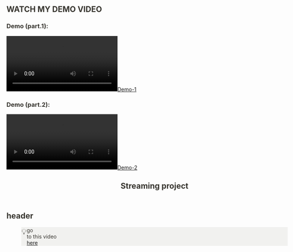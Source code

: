 ## WATCH MY DEMO VIDEO 

### Demo (part.1):
[![Demo-1](https://record-project.s3.ap-southeast-2.amazonaws.com/demo1-done.mp4?response-content-disposition=inline&X-Amz-Security-Token=IQoJb3JpZ2luX2VjEP7%2F%2F%2F%2F%2F%2F%2F%2F%2F%2FwEaDmFwLXNvdXRoZWFzdC0yIkgwRgIhAIqIjWnyjpEtUviXdQTlRowsfQHXBCaVKbE6j2QIOyA7AiEA6Bn36b3ZG4E632E6SXUTnSHIrGghnx0MiAITQ%2Fqe6VMq5AIIVxAAGgwzNDU5NDA2MjQyNjYiDCBqe1yxOpWCxFhhzSrBAgPPAGac1yP%2FtLfM6GgMC%2FGJSEBkfXe7WHPAllVoIjlXVuNlozr6oKpw8EM1HbIW9yY1j2UTi%2Bk1RspS6yr3w5LuX2KTAIdYHbzpRSrcnvsMViN7cMI7p1WNZQO%2BowUhrBbLtNk3PmtMwOLXYNzVRR1eu1ka9H7pmruspMoUv5Atl7O1W66GhXUOze%2FbsvhL9O9cNcm2Wq%2BcD%2BcxlcVYv4nx%2F0AxlGhGvUQ6CeXJ6FthoVP9cqdQvq5hggZ6gN0iMmdLrJfBAqCFYKjfj8Om9ReV848iQOJuRXO34gy3cd0D2%2Fnh25Hpo5nRrHInRDjFbJEqoVx1wtsXLO9wBdn9AoyyeCl6rIKp1g3RDe8I8hBj4e61%2By8uYBT36GSE5b1FQYN%2F2rHEIslxNJ4aiqIpr0%2FtNPwpSPqRP%2BqcapJsTGZucTDa4cyxBjqyAriTc11odZiPU5xJrkFqDQKaIjA9N9x9UUAgpyWktU7Wtk%2BQOLpAnZHUyaOznaslEi1PisC64le%2FcdpVf2wtkR%2BMHsNXMcVezSiMgYc7WkCXrL8B%2FnQrx0XzMXS%2F8hxOkuO5tiPDzPst%2BU47WStMBWH597REd1QwXLgnAo7WMVax7qt2wC3I26bXFxt5MHUGlNEUVkDRcFoSy%2B6jAOh8Lx8EZbqbNHVEfcrTELWawYHiMf%2B%2B8D3MJafEmKGRqLOXyAIUcfIruou0w%2FR6K81rS2SbooVt8scPTjFs3r9k03Tj8xZX2FU5FaOFZU%2BZGlrT9aerPxlHp0ypjCGsA2aKpNJkvImbzJ3zWdelAiF5VvMo35F8RSW3YiWvYEdIEnVxI15VV%2Ff7O85AieWgTBO34ZhOMw%3D%3D&X-Amz-Algorithm=AWS4-HMAC-SHA256&X-Amz-Date=20240502T111257Z&X-Amz-SignedHeaders=host&X-Amz-Expires=300&X-Amz-Credential=ASIAVBC5LAOFM2ZBW5FZ%2F20240502%2Fap-southeast-2%2Fs3%2Faws4_request&X-Amz-Signature=6aa52664582ea640811119952796ca4538d232e8afa741449f0bbbbfc861854b)](https://record-project.s3.ap-southeast-2.amazonaws.com/demo1-done.mp4?response-content-disposition=inline&X-Amz-Security-Token=IQoJb3JpZ2luX2VjEP7%2F%2F%2F%2F%2F%2F%2F%2F%2F%2FwEaDmFwLXNvdXRoZWFzdC0yIkgwRgIhAIqIjWnyjpEtUviXdQTlRowsfQHXBCaVKbE6j2QIOyA7AiEA6Bn36b3ZG4E632E6SXUTnSHIrGghnx0MiAITQ%2Fqe6VMq5AIIVxAAGgwzNDU5NDA2MjQyNjYiDCBqe1yxOpWCxFhhzSrBAgPPAGac1yP%2FtLfM6GgMC%2FGJSEBkfXe7WHPAllVoIjlXVuNlozr6oKpw8EM1HbIW9yY1j2UTi%2Bk1RspS6yr3w5LuX2KTAIdYHbzpRSrcnvsMViN7cMI7p1WNZQO%2BowUhrBbLtNk3PmtMwOLXYNzVRR1eu1ka9H7pmruspMoUv5Atl7O1W66GhXUOze%2FbsvhL9O9cNcm2Wq%2BcD%2BcxlcVYv4nx%2F0AxlGhGvUQ6CeXJ6FthoVP9cqdQvq5hggZ6gN0iMmdLrJfBAqCFYKjfj8Om9ReV848iQOJuRXO34gy3cd0D2%2Fnh25Hpo5nRrHInRDjFbJEqoVx1wtsXLO9wBdn9AoyyeCl6rIKp1g3RDe8I8hBj4e61%2By8uYBT36GSE5b1FQYN%2F2rHEIslxNJ4aiqIpr0%2FtNPwpSPqRP%2BqcapJsTGZucTDa4cyxBjqyAriTc11odZiPU5xJrkFqDQKaIjA9N9x9UUAgpyWktU7Wtk%2BQOLpAnZHUyaOznaslEi1PisC64le%2FcdpVf2wtkR%2BMHsNXMcVezSiMgYc7WkCXrL8B%2FnQrx0XzMXS%2F8hxOkuO5tiPDzPst%2BU47WStMBWH597REd1QwXLgnAo7WMVax7qt2wC3I26bXFxt5MHUGlNEUVkDRcFoSy%2B6jAOh8Lx8EZbqbNHVEfcrTELWawYHiMf%2B%2B8D3MJafEmKGRqLOXyAIUcfIruou0w%2FR6K81rS2SbooVt8scPTjFs3r9k03Tj8xZX2FU5FaOFZU%2BZGlrT9aerPxlHp0ypjCGsA2aKpNJkvImbzJ3zWdelAiF5VvMo35F8RSW3YiWvYEdIEnVxI15VV%2Ff7O85AieWgTBO34ZhOMw%3D%3D&X-Amz-Algorithm=AWS4-HMAC-SHA256&X-Amz-Date=20240502T111257Z&X-Amz-SignedHeaders=host&X-Amz-Expires=300&X-Amz-Credential=ASIAVBC5LAOFM2ZBW5FZ%2F20240502%2Fap-southeast-2%2Fs3%2Faws4_request&X-Amz-Signature=6aa52664582ea640811119952796ca4538d232e8afa741449f0bbbbfc861854b)

### Demo (part.2):
[![Demo-2](https://record-project.s3.ap-southeast-2.amazonaws.com/demo2-done.mp4?response-content-disposition=inline&X-Amz-Security-Token=IQoJb3JpZ2luX2VjEP7%2F%2F%2F%2F%2F%2F%2F%2F%2F%2FwEaDmFwLXNvdXRoZWFzdC0yIkgwRgIhAIqIjWnyjpEtUviXdQTlRowsfQHXBCaVKbE6j2QIOyA7AiEA6Bn36b3ZG4E632E6SXUTnSHIrGghnx0MiAITQ%2Fqe6VMq5AIIVxAAGgwzNDU5NDA2MjQyNjYiDCBqe1yxOpWCxFhhzSrBAgPPAGac1yP%2FtLfM6GgMC%2FGJSEBkfXe7WHPAllVoIjlXVuNlozr6oKpw8EM1HbIW9yY1j2UTi%2Bk1RspS6yr3w5LuX2KTAIdYHbzpRSrcnvsMViN7cMI7p1WNZQO%2BowUhrBbLtNk3PmtMwOLXYNzVRR1eu1ka9H7pmruspMoUv5Atl7O1W66GhXUOze%2FbsvhL9O9cNcm2Wq%2BcD%2BcxlcVYv4nx%2F0AxlGhGvUQ6CeXJ6FthoVP9cqdQvq5hggZ6gN0iMmdLrJfBAqCFYKjfj8Om9ReV848iQOJuRXO34gy3cd0D2%2Fnh25Hpo5nRrHInRDjFbJEqoVx1wtsXLO9wBdn9AoyyeCl6rIKp1g3RDe8I8hBj4e61%2By8uYBT36GSE5b1FQYN%2F2rHEIslxNJ4aiqIpr0%2FtNPwpSPqRP%2BqcapJsTGZucTDa4cyxBjqyAriTc11odZiPU5xJrkFqDQKaIjA9N9x9UUAgpyWktU7Wtk%2BQOLpAnZHUyaOznaslEi1PisC64le%2FcdpVf2wtkR%2BMHsNXMcVezSiMgYc7WkCXrL8B%2FnQrx0XzMXS%2F8hxOkuO5tiPDzPst%2BU47WStMBWH597REd1QwXLgnAo7WMVax7qt2wC3I26bXFxt5MHUGlNEUVkDRcFoSy%2B6jAOh8Lx8EZbqbNHVEfcrTELWawYHiMf%2B%2B8D3MJafEmKGRqLOXyAIUcfIruou0w%2FR6K81rS2SbooVt8scPTjFs3r9k03Tj8xZX2FU5FaOFZU%2BZGlrT9aerPxlHp0ypjCGsA2aKpNJkvImbzJ3zWdelAiF5VvMo35F8RSW3YiWvYEdIEnVxI15VV%2Ff7O85AieWgTBO34ZhOMw%3D%3D&X-Amz-Algorithm=AWS4-HMAC-SHA256&X-Amz-Date=20240502T111518Z&X-Amz-SignedHeaders=host&X-Amz-Expires=300&X-Amz-Credential=ASIAVBC5LAOFM2ZBW5FZ%2F20240502%2Fap-southeast-2%2Fs3%2Faws4_request&X-Amz-Signature=02e5e8f42622d712ec7a4a7cb42616b0b0b0a68b35379c63c988f4ba7264ab93)](https://record-project.s3.ap-southeast-2.amazonaws.com/demo2-done.mp4?response-content-disposition=inline&X-Amz-Security-Token=IQoJb3JpZ2luX2VjEP7%2F%2F%2F%2F%2F%2F%2F%2F%2F%2FwEaDmFwLXNvdXRoZWFzdC0yIkgwRgIhAIqIjWnyjpEtUviXdQTlRowsfQHXBCaVKbE6j2QIOyA7AiEA6Bn36b3ZG4E632E6SXUTnSHIrGghnx0MiAITQ%2Fqe6VMq5AIIVxAAGgwzNDU5NDA2MjQyNjYiDCBqe1yxOpWCxFhhzSrBAgPPAGac1yP%2FtLfM6GgMC%2FGJSEBkfXe7WHPAllVoIjlXVuNlozr6oKpw8EM1HbIW9yY1j2UTi%2Bk1RspS6yr3w5LuX2KTAIdYHbzpRSrcnvsMViN7cMI7p1WNZQO%2BowUhrBbLtNk3PmtMwOLXYNzVRR1eu1ka9H7pmruspMoUv5Atl7O1W66GhXUOze%2FbsvhL9O9cNcm2Wq%2BcD%2BcxlcVYv4nx%2F0AxlGhGvUQ6CeXJ6FthoVP9cqdQvq5hggZ6gN0iMmdLrJfBAqCFYKjfj8Om9ReV848iQOJuRXO34gy3cd0D2%2Fnh25Hpo5nRrHInRDjFbJEqoVx1wtsXLO9wBdn9AoyyeCl6rIKp1g3RDe8I8hBj4e61%2By8uYBT36GSE5b1FQYN%2F2rHEIslxNJ4aiqIpr0%2FtNPwpSPqRP%2BqcapJsTGZucTDa4cyxBjqyAriTc11odZiPU5xJrkFqDQKaIjA9N9x9UUAgpyWktU7Wtk%2BQOLpAnZHUyaOznaslEi1PisC64le%2FcdpVf2wtkR%2BMHsNXMcVezSiMgYc7WkCXrL8B%2FnQrx0XzMXS%2F8hxOkuO5tiPDzPst%2BU47WStMBWH597REd1QwXLgnAo7WMVax7qt2wC3I26bXFxt5MHUGlNEUVkDRcFoSy%2B6jAOh8Lx8EZbqbNHVEfcrTELWawYHiMf%2B%2B8D3MJafEmKGRqLOXyAIUcfIruou0w%2FR6K81rS2SbooVt8scPTjFs3r9k03Tj8xZX2FU5FaOFZU%2BZGlrT9aerPxlHp0ypjCGsA2aKpNJkvImbzJ3zWdelAiF5VvMo35F8RSW3YiWvYEdIEnVxI15VV%2Ff7O85AieWgTBO34ZhOMw%3D%3D&X-Amz-Algorithm=AWS4-HMAC-SHA256&X-Amz-Date=20240502T111518Z&X-Amz-SignedHeaders=host&X-Amz-Expires=300&X-Amz-Credential=ASIAVBC5LAOFM2ZBW5FZ%2F20240502%2Fap-southeast-2%2Fs3%2Faws4_request&X-Amz-Signature=02e5e8f42622d712ec7a4a7cb42616b0b0b0a68b35379c63c988f4ba7264ab93)


<html><head><meta http-equiv="Content-Type" content="text/html; charset=utf-8"/><title>Streaming project</title><style>
/* cspell:disable-file */
/* webkit printing magic: print all background colors */
html {
	-webkit-print-color-adjust: exact;
}
* {
	box-sizing: border-box;
	-webkit-print-color-adjust: exact;
}

html,
body {
	margin: 0;
	padding: 0;
}
@media only screen {
	body {
		margin: 2em auto;
		max-width: 900px;
		color: rgb(55, 53, 47);
	}
}

body {
	line-height: 1.5;
	white-space: pre-wrap;
}

a,
a.visited {
	color: inherit;
	text-decoration: underline;
}

.pdf-relative-link-path {
	font-size: 80%;
	color: #444;
}

h1,
h2,
h3 {
	letter-spacing: -0.01em;
	line-height: 1.2;
	font-weight: 600;
	margin-bottom: 0;
}

.page-title {
	font-size: 2.5rem;
	font-weight: 700;
	margin-top: 0;
	margin-bottom: 0.75em;
}

h1 {
	font-size: 1.875rem;
	margin-top: 1.875rem;
}

h2 {
	font-size: 1.5rem;
	margin-top: 1.5rem;
}

h3 {
	font-size: 1.25rem;
	margin-top: 1.25rem;
}

.source {
	border: 1px solid #ddd;
	border-radius: 3px;
	padding: 1.5em;
	word-break: break-all;
}

.callout {
	border-radius: 3px;
	padding: 1rem;
}

figure {
	margin: 1.25em 0;
	page-break-inside: avoid;
}

figcaption {
	opacity: 0.5;
	font-size: 85%;
	margin-top: 0.5em;
}

mark {
	background-color: transparent;
}

.indented {
	padding-left: 1.5em;
}

hr {
	background: transparent;
	display: block;
	width: 100%;
	height: 1px;
	visibility: visible;
	border: none;
	border-bottom: 1px solid rgba(55, 53, 47, 0.09);
}

img {
	max-width: 100%;
}

@media only print {
	img {
		max-height: 100vh;
		object-fit: contain;
	}
}

@page {
	margin: 1in;
}

.collection-content {
	font-size: 0.875rem;
}

.column-list {
	display: flex;
	justify-content: space-between;
}

.column {
	padding: 0 1em;
}

.column:first-child {
	padding-left: 0;
}

.column:last-child {
	padding-right: 0;
}

.table_of_contents-item {
	display: block;
	font-size: 0.875rem;
	line-height: 1.3;
	padding: 0.125rem;
}

.table_of_contents-indent-1 {
	margin-left: 1.5rem;
}

.table_of_contents-indent-2 {
	margin-left: 3rem;
}

.table_of_contents-indent-3 {
	margin-left: 4.5rem;
}

.table_of_contents-link {
	text-decoration: none;
	opacity: 0.7;
	border-bottom: 1px solid rgba(55, 53, 47, 0.18);
}

table,
th,
td {
	border: 1px solid rgba(55, 53, 47, 0.09);
	border-collapse: collapse;
}

table {
	border-left: none;
	border-right: none;
}

th,
td {
	font-weight: normal;
	padding: 0.25em 0.5em;
	line-height: 1.5;
	min-height: 1.5em;
	text-align: left;
}

th {
	color: rgba(55, 53, 47, 0.6);
}

ol,
ul {
	margin: 0;
	margin-block-start: 0.6em;
	margin-block-end: 0.6em;
}

li > ol:first-child,
li > ul:first-child {
	margin-block-start: 0.6em;
}

ul > li {
	list-style: disc;
}

ul.to-do-list {
	padding-inline-start: 0;
}

ul.to-do-list > li {
	list-style: none;
}

.to-do-children-checked {
	text-decoration: line-through;
	opacity: 0.375;
}

ul.toggle > li {
	list-style: none;
}

ul {
	padding-inline-start: 1.7em;
}

ul > li {
	padding-left: 0.1em;
}

ol {
	padding-inline-start: 1.6em;
}

ol > li {
	padding-left: 0.2em;
}

.mono ol {
	padding-inline-start: 2em;
}

.mono ol > li {
	text-indent: -0.4em;
}

.toggle {
	padding-inline-start: 0em;
	list-style-type: none;
}

/* Indent toggle children */
.toggle > li > details {
	padding-left: 1.7em;
}

.toggle > li > details > summary {
	margin-left: -1.1em;
}

.selected-value {
	display: inline-block;
	padding: 0 0.5em;
	background: rgba(206, 205, 202, 0.5);
	border-radius: 3px;
	margin-right: 0.5em;
	margin-top: 0.3em;
	margin-bottom: 0.3em;
	white-space: nowrap;
}

.collection-title {
	display: inline-block;
	margin-right: 1em;
}

.page-description {
    margin-bottom: 2em;
}

.simple-table {
	margin-top: 1em;
	font-size: 0.875rem;
	empty-cells: show;
}
.simple-table td {
	height: 29px;
	min-width: 120px;
}

.simple-table th {
	height: 29px;
	min-width: 120px;
}

.simple-table-header-color {
	background: rgb(247, 246, 243);
	color: black;
}
.simple-table-header {
	font-weight: 500;
}

time {
	opacity: 0.5;
}

.icon {
	display: inline-block;
	max-width: 1.2em;
	max-height: 1.2em;
	text-decoration: none;
	vertical-align: text-bottom;
	margin-right: 0.5em;
}

img.icon {
	border-radius: 3px;
}

.user-icon {
	width: 1.5em;
	height: 1.5em;
	border-radius: 100%;
	margin-right: 0.5rem;
}

.user-icon-inner {
	font-size: 0.8em;
}

.text-icon {
	border: 1px solid #000;
	text-align: center;
}

.page-cover-image {
	display: block;
	object-fit: cover;
	width: 100%;
	max-height: 30vh;
}

.page-header-icon {
	font-size: 3rem;
	margin-bottom: 1rem;
}

.page-header-icon-with-cover {
	margin-top: -0.72em;
	margin-left: 0.07em;
}

.page-header-icon img {
	border-radius: 3px;
}

.link-to-page {
	margin: 1em 0;
	padding: 0;
	border: none;
	font-weight: 500;
}

p > .user {
	opacity: 0.5;
}

td > .user,
td > time {
	white-space: nowrap;
}

input[type="checkbox"] {
	transform: scale(1.5);
	margin-right: 0.6em;
	vertical-align: middle;
}

p {
	margin-top: 0.5em;
	margin-bottom: 0.5em;
}

.image {
	border: none;
	margin: 1.5em 0;
	padding: 0;
	border-radius: 0;
	text-align: center;
}

.code,
code {
	background: rgba(135, 131, 120, 0.15);
	border-radius: 3px;
	padding: 0.2em 0.4em;
	border-radius: 3px;
	font-size: 85%;
	tab-size: 2;
}

code {
	color: #eb5757;
}

.code {
	padding: 1.5em 1em;
}

.code-wrap {
	white-space: pre-wrap;
	word-break: break-all;
}

.code > code {
	background: none;
	padding: 0;
	font-size: 100%;
	color: inherit;
}

blockquote {
	font-size: 1.25em;
	margin: 1em 0;
	padding-left: 1em;
	border-left: 3px solid rgb(55, 53, 47);
}

.bookmark {
	text-decoration: none;
	max-height: 8em;
	padding: 0;
	display: flex;
	width: 100%;
	align-items: stretch;
}

.bookmark-title {
	font-size: 0.85em;
	overflow: hidden;
	text-overflow: ellipsis;
	height: 1.75em;
	white-space: nowrap;
}

.bookmark-text {
	display: flex;
	flex-direction: column;
}

.bookmark-info {
	flex: 4 1 180px;
	padding: 12px 14px 14px;
	display: flex;
	flex-direction: column;
	justify-content: space-between;
}

.bookmark-image {
	width: 33%;
	flex: 1 1 180px;
	display: block;
	position: relative;
	object-fit: cover;
	border-radius: 1px;
}

.bookmark-description {
	color: rgba(55, 53, 47, 0.6);
	font-size: 0.75em;
	overflow: hidden;
	max-height: 4.5em;
	word-break: break-word;
}

.bookmark-href {
	font-size: 0.75em;
	margin-top: 0.25em;
}

.sans { font-family: ui-sans-serif, -apple-system, BlinkMacSystemFont, "Segoe UI", Helvetica, "Apple Color Emoji", Arial, sans-serif, "Segoe UI Emoji", "Segoe UI Symbol"; }
.code { font-family: "SFMono-Regular", Menlo, Consolas, "PT Mono", "Liberation Mono", Courier, monospace; }
.serif { font-family: Lyon-Text, Georgia, ui-serif, serif; }
.mono { font-family: iawriter-mono, Nitti, Menlo, Courier, monospace; }
.pdf .sans { font-family: Inter, ui-sans-serif, -apple-system, BlinkMacSystemFont, "Segoe UI", Helvetica, "Apple Color Emoji", Arial, sans-serif, "Segoe UI Emoji", "Segoe UI Symbol", 'Twemoji', 'Noto Color Emoji', 'Noto Sans CJK JP'; }
.pdf:lang(zh-CN) .sans { font-family: Inter, ui-sans-serif, -apple-system, BlinkMacSystemFont, "Segoe UI", Helvetica, "Apple Color Emoji", Arial, sans-serif, "Segoe UI Emoji", "Segoe UI Symbol", 'Twemoji', 'Noto Color Emoji', 'Noto Sans CJK SC'; }
.pdf:lang(zh-TW) .sans { font-family: Inter, ui-sans-serif, -apple-system, BlinkMacSystemFont, "Segoe UI", Helvetica, "Apple Color Emoji", Arial, sans-serif, "Segoe UI Emoji", "Segoe UI Symbol", 'Twemoji', 'Noto Color Emoji', 'Noto Sans CJK TC'; }
.pdf:lang(ko-KR) .sans { font-family: Inter, ui-sans-serif, -apple-system, BlinkMacSystemFont, "Segoe UI", Helvetica, "Apple Color Emoji", Arial, sans-serif, "Segoe UI Emoji", "Segoe UI Symbol", 'Twemoji', 'Noto Color Emoji', 'Noto Sans CJK KR'; }
.pdf .code { font-family: Source Code Pro, "SFMono-Regular", Menlo, Consolas, "PT Mono", "Liberation Mono", Courier, monospace, 'Twemoji', 'Noto Color Emoji', 'Noto Sans Mono CJK JP'; }
.pdf:lang(zh-CN) .code { font-family: Source Code Pro, "SFMono-Regular", Menlo, Consolas, "PT Mono", "Liberation Mono", Courier, monospace, 'Twemoji', 'Noto Color Emoji', 'Noto Sans Mono CJK SC'; }
.pdf:lang(zh-TW) .code { font-family: Source Code Pro, "SFMono-Regular", Menlo, Consolas, "PT Mono", "Liberation Mono", Courier, monospace, 'Twemoji', 'Noto Color Emoji', 'Noto Sans Mono CJK TC'; }
.pdf:lang(ko-KR) .code { font-family: Source Code Pro, "SFMono-Regular", Menlo, Consolas, "PT Mono", "Liberation Mono", Courier, monospace, 'Twemoji', 'Noto Color Emoji', 'Noto Sans Mono CJK KR'; }
.pdf .serif { font-family: PT Serif, Lyon-Text, Georgia, ui-serif, serif, 'Twemoji', 'Noto Color Emoji', 'Noto Serif CJK JP'; }
.pdf:lang(zh-CN) .serif { font-family: PT Serif, Lyon-Text, Georgia, ui-serif, serif, 'Twemoji', 'Noto Color Emoji', 'Noto Serif CJK SC'; }
.pdf:lang(zh-TW) .serif { font-family: PT Serif, Lyon-Text, Georgia, ui-serif, serif, 'Twemoji', 'Noto Color Emoji', 'Noto Serif CJK TC'; }
.pdf:lang(ko-KR) .serif { font-family: PT Serif, Lyon-Text, Georgia, ui-serif, serif, 'Twemoji', 'Noto Color Emoji', 'Noto Serif CJK KR'; }
.pdf .mono { font-family: PT Mono, iawriter-mono, Nitti, Menlo, Courier, monospace, 'Twemoji', 'Noto Color Emoji', 'Noto Sans Mono CJK JP'; }
.pdf:lang(zh-CN) .mono { font-family: PT Mono, iawriter-mono, Nitti, Menlo, Courier, monospace, 'Twemoji', 'Noto Color Emoji', 'Noto Sans Mono CJK SC'; }
.pdf:lang(zh-TW) .mono { font-family: PT Mono, iawriter-mono, Nitti, Menlo, Courier, monospace, 'Twemoji', 'Noto Color Emoji', 'Noto Sans Mono CJK TC'; }
.pdf:lang(ko-KR) .mono { font-family: PT Mono, iawriter-mono, Nitti, Menlo, Courier, monospace, 'Twemoji', 'Noto Color Emoji', 'Noto Sans Mono CJK KR'; }
.highlight-default {
	color: rgba(55, 53, 47, 1);
}
.highlight-gray {
	color: rgba(120, 119, 116, 1);
	fill: rgba(120, 119, 116, 1);
}
.highlight-brown {
	color: rgba(159, 107, 83, 1);
	fill: rgba(159, 107, 83, 1);
}
.highlight-orange {
	color: rgba(217, 115, 13, 1);
	fill: rgba(217, 115, 13, 1);
}
.highlight-yellow {
	color: rgba(203, 145, 47, 1);
	fill: rgba(203, 145, 47, 1);
}
.highlight-teal {
	color: rgba(68, 131, 97, 1);
	fill: rgba(68, 131, 97, 1);
}
.highlight-blue {
	color: rgba(51, 126, 169, 1);
	fill: rgba(51, 126, 169, 1);
}
.highlight-purple {
	color: rgba(144, 101, 176, 1);
	fill: rgba(144, 101, 176, 1);
}
.highlight-pink {
	color: rgba(193, 76, 138, 1);
	fill: rgba(193, 76, 138, 1);
}
.highlight-red {
	color: rgba(212, 76, 71, 1);
	fill: rgba(212, 76, 71, 1);
}
.highlight-gray_background {
	background: rgba(241, 241, 239, 1);
}
.highlight-brown_background {
	background: rgba(244, 238, 238, 1);
}
.highlight-orange_background {
	background: rgba(251, 236, 221, 1);
}
.highlight-yellow_background {
	background: rgba(251, 243, 219, 1);
}
.highlight-teal_background {
	background: rgba(237, 243, 236, 1);
}
.highlight-blue_background {
	background: rgba(231, 243, 248, 1);
}
.highlight-purple_background {
	background: rgba(244, 240, 247, 0.8);
}
.highlight-pink_background {
	background: rgba(249, 238, 243, 0.8);
}
.highlight-red_background {
	background: rgba(253, 235, 236, 1);
}
.block-color-default {
	color: inherit;
	fill: inherit;
}
.block-color-gray {
	color: rgba(120, 119, 116, 1);
	fill: rgba(120, 119, 116, 1);
}
.block-color-brown {
	color: rgba(159, 107, 83, 1);
	fill: rgba(159, 107, 83, 1);
}
.block-color-orange {
	color: rgba(217, 115, 13, 1);
	fill: rgba(217, 115, 13, 1);
}
.block-color-yellow {
	color: rgba(203, 145, 47, 1);
	fill: rgba(203, 145, 47, 1);
}
.block-color-teal {
	color: rgba(68, 131, 97, 1);
	fill: rgba(68, 131, 97, 1);
}
.block-color-blue {
	color: rgba(51, 126, 169, 1);
	fill: rgba(51, 126, 169, 1);
}
.block-color-purple {
	color: rgba(144, 101, 176, 1);
	fill: rgba(144, 101, 176, 1);
}
.block-color-pink {
	color: rgba(193, 76, 138, 1);
	fill: rgba(193, 76, 138, 1);
}
.block-color-red {
	color: rgba(212, 76, 71, 1);
	fill: rgba(212, 76, 71, 1);
}
.block-color-gray_background {
	background: rgba(241, 241, 239, 1);
}
.block-color-brown_background {
	background: rgba(244, 238, 238, 1);
}
.block-color-orange_background {
	background: rgba(251, 236, 221, 1);
}
.block-color-yellow_background {
	background: rgba(251, 243, 219, 1);
}
.block-color-teal_background {
	background: rgba(237, 243, 236, 1);
}
.block-color-blue_background {
	background: rgba(231, 243, 248, 1);
}
.block-color-purple_background {
	background: rgba(244, 240, 247, 0.8);
}
.block-color-pink_background {
	background: rgba(249, 238, 243, 0.8);
}
.block-color-red_background {
	background: rgba(253, 235, 236, 1);
}
.select-value-color-uiBlue { background-color: rgba(35, 131, 226, .07); }
.select-value-color-pink { background-color: rgba(245, 224, 233, 1); }
.select-value-color-purple { background-color: rgba(232, 222, 238, 1); }
.select-value-color-green { background-color: rgba(219, 237, 219, 1); }
.select-value-color-gray { background-color: rgba(227, 226, 224, 1); }
.select-value-color-transparentGray { background-color: rgba(227, 226, 224, 0); }
.select-value-color-translucentGray { background-color: rgba(255, 255, 255, 0.0375); }
.select-value-color-orange { background-color: rgba(250, 222, 201, 1); }
.select-value-color-brown { background-color: rgba(238, 224, 218, 1); }
.select-value-color-red { background-color: rgba(255, 226, 221, 1); }
.select-value-color-yellow { background-color: rgba(253, 236, 200, 1); }
.select-value-color-blue { background-color: rgba(211, 229, 239, 1); }
.select-value-color-pageGlass { background-color: undefined; }
.select-value-color-washGlass { background-color: undefined; }

.checkbox {
	display: inline-flex;
	vertical-align: text-bottom;
	width: 16;
	height: 16;
	background-size: 16px;
	margin-left: 2px;
	margin-right: 5px;
}

.checkbox-on {
	background-image: url("data:image/svg+xml;charset=UTF-8,%3Csvg%20width%3D%2216%22%20height%3D%2216%22%20viewBox%3D%220%200%2016%2016%22%20fill%3D%22none%22%20xmlns%3D%22http%3A%2F%2Fwww.w3.org%2F2000%2Fsvg%22%3E%0A%3Crect%20width%3D%2216%22%20height%3D%2216%22%20fill%3D%22%2358A9D7%22%2F%3E%0A%3Cpath%20d%3D%22M6.71429%2012.2852L14%204.9995L12.7143%203.71436L6.71429%209.71378L3.28571%206.2831L2%207.57092L6.71429%2012.2852Z%22%20fill%3D%22white%22%2F%3E%0A%3C%2Fsvg%3E");
}

.checkbox-off {
	background-image: url("data:image/svg+xml;charset=UTF-8,%3Csvg%20width%3D%2216%22%20height%3D%2216%22%20viewBox%3D%220%200%2016%2016%22%20fill%3D%22none%22%20xmlns%3D%22http%3A%2F%2Fwww.w3.org%2F2000%2Fsvg%22%3E%0A%3Crect%20x%3D%220.75%22%20y%3D%220.75%22%20width%3D%2214.5%22%20height%3D%2214.5%22%20fill%3D%22white%22%20stroke%3D%22%2336352F%22%20stroke-width%3D%221.5%22%2F%3E%0A%3C%2Fsvg%3E");
}
	
</style></head><body><article id="2c6c7c8a-4d4f-4212-9a33-22f8ae59e8a4" class="page sans"><header><h1 class="page-title">Streaming project</h1><p class="page-description"></p></header><div class="page-body"><h2 id="93ae3eca-49b9-4dc9-95b1-9312106c3e94" class="">header</h2><figure class="block-color-gray_background callout" style="white-space:pre-wrap;display:flex" id="abc1e903-c41d-426d-b9d9-5d3423a98d55"><div style="font-size:1.5em"><span class="icon">💡</span></div><div style="width:100%">go to this video <a href="https://record-project.s3.ap-southeast-2.amazonaws.com/demo1-done.mp4?response-content-disposition=inline&amp;X-Amz-Security-Token=IQoJb3JpZ2luX2VjEBIaDmFwLXNvdXRoZWFzdC0yIkcwRQIhAOs5IZBC34qxkplBZzovNiDgpK4j%2BOYwQnt%2FDeI6EKdYAiBwHireSqO6FKLsdakI8xoAhOjeEE3Y1ZBgnhEwikmNlCrkAghrEAAaDDM0NTk0MDYyNDI2NiIMLmrixOr4OFmF1bioKsECamuBaW5QvYBUlJuiLAC4%2F4FYsirqZXm3p%2Ff7%2BO9qlTp%2BYBK%2BMEziOvWiUgzhUskpc50v4irt2Ck94pWzxrl%2FJWqHF9iLtlfV9hGI90LhS18V%2BaKZZb0mArhlEgElFFavmJAvo3JMphY1UalWbYBpZqekOBKTjRYCSvq4ctYVvwUxOvu5rmVoaHbOsmpoCIERoTs79ZVacuTolXa1k9ECmdxghynPIfypxA3KCLEPzIQbQ2kgFqhcBU%2BtNmy%2BKWWIaNKZMBx59CSu3AJUWDt6r%2BbddPzeQ5dc8auV7u%2F3dzTwnmyTHLurtG59iM%2BkbEb7v5hcaoF208Rdb%2F%2BtK7oWQLKe7GOPd8%2BvbzyDwhCNJobsvPTA1Khr5frqalmit%2FjH%2BxZywij5DT1kIYz0FIYu2FdXaiG43ov%2FIZ9Tho4ZmpvLMLGL0bEGOrMCUJB%2F5r8s3z0CoKlATBaSWXoqy6qHVmL8hIhGRUUjEs1DE62RgQeG5wPhMyvCyAhg5ZImopG%2B4svleWatMVrZK4%2FoSVQ0rRPidIT4r0QFJnnm7hK2%2F%2Bd0vkBpwXVlzOZy2X4PlAHVyddiUAH9O0QWqSbKeOfFL9mQm0y0IX6cx9%2BeWzzR4qzd%2FIk4t7a39yadi14JZPf7K%2FhvuM7eDLngQ86N5fQNs6yLgww7PUB%2B3ovBwW%2BEL%2BjUaMSXEzdnL114dV7xwvX%2FAkqZRKs6jeqxxuZCq4a%2BZg9ni1PQtPOzRWhM3ev5ti%2B4Nbe%2BCKHQn%2F3OO1Qgd77y5ShF8RBqaOQ5XL1ZY%2FpNOuqUn%2B7jKAnC4vlzt%2FITrcvml%2BUa5wB5AhsGbZUBHzmfYZOnVDKevFH%2BazoONA%3D%3D&amp;X-Amz-Algorithm=AWS4-HMAC-SHA256&amp;X-Amz-Date=20240503T020237Z&amp;X-Amz-SignedHeaders=host&amp;X-Amz-Expires=300&amp;X-Amz-Credential=ASIAVBC5LAOFA6GTDZJ2%2F20240503%2Fap-southeast-2%2Fs3%2Faws4_request&amp;X-Amz-Signature=09bc3034a31620253c07f2c91b6e1e487068bb0bb97e08ffb8a2daf9670013d4https://record-project.s3.ap-southeast-2.amazonaws.com/demo1-done.mp4?response-content-disposition=inline&amp;X-Amz-Security-Token=IQoJb3JpZ2luX2VjEBIaDmFwLXNvdXRoZWFzdC0yIkcwRQIhAOs5IZBC34qxkplBZzovNiDgpK4j%2BOYwQnt%2FDeI6EKdYAiBwHireSqO6FKLsdakI8xoAhOjeEE3Y1ZBgnhEwikmNlCrkAghrEAAaDDM0NTk0MDYyNDI2NiIMLmrixOr4OFmF1bioKsECamuBaW5QvYBUlJuiLAC4%2F4FYsirqZXm3p%2Ff7%2BO9qlTp%2BYBK%2BMEziOvWiUgzhUskpc50v4irt2Ck94pWzxrl%2FJWqHF9iLtlfV9hGI90LhS18V%2BaKZZb0mArhlEgElFFavmJAvo3JMphY1UalWbYBpZqekOBKTjRYCSvq4ctYVvwUxOvu5rmVoaHbOsmpoCIERoTs79ZVacuTolXa1k9ECmdxghynPIfypxA3KCLEPzIQbQ2kgFqhcBU%2BtNmy%2BKWWIaNKZMBx59CSu3AJUWDt6r%2BbddPzeQ5dc8auV7u%2F3dzTwnmyTHLurtG59iM%2BkbEb7v5hcaoF208Rdb%2F%2BtK7oWQLKe7GOPd8%2BvbzyDwhCNJobsvPTA1Khr5frqalmit%2FjH%2BxZywij5DT1kIYz0FIYu2FdXaiG43ov%2FIZ9Tho4ZmpvLMLGL0bEGOrMCUJB%2F5r8s3z0CoKlATBaSWXoqy6qHVmL8hIhGRUUjEs1DE62RgQeG5wPhMyvCyAhg5ZImopG%2B4svleWatMVrZK4%2FoSVQ0rRPidIT4r0QFJnnm7hK2%2F%2Bd0vkBpwXVlzOZy2X4PlAHVyddiUAH9O0QWqSbKeOfFL9mQm0y0IX6cx9%2BeWzzR4qzd%2FIk4t7a39yadi14JZPf7K%2FhvuM7eDLngQ86N5fQNs6yLgww7PUB%2B3ovBwW%2BEL%2BjUaMSXEzdnL114dV7xwvX%2FAkqZRKs6jeqxxuZCq4a%2BZg9ni1PQtPOzRWhM3ev5ti%2B4Nbe%2BCKHQn%2F3OO1Qgd77y5ShF8RBqaOQ5XL1ZY%2FpNOuqUn%2B7jKAnC4vlzt%2FITrcvml%2BUa5wB5AhsGbZUBHzmfYZOnVDKevFH%2BazoONA%3D%3D&amp;X-Amz-Algorithm=AWS4-HMAC-SHA256&amp;X-Amz-Date=20240503T020237Z&amp;X-Amz-SignedHeaders=host&amp;X-Amz-Expires=300&amp;X-Amz-Credential=ASIAVBC5LAOFA6GTDZJ2%2F20240503%2Fap-southeast-2%2Fs3%2Faws4_request&amp;X-Amz-Signature=09bc3034a31620253c07f2c91b6e1e487068bb0bb97e08ffb8a2daf9670013d4">here</a></div></figure><p id="bfc5f651-ee35-447d-8645-29b8414db2b5" class="">
</p><p id="6027a9b7-4fe0-4c35-8120-a4f969346368" class="">
</p></div></article><span class="sans" style="font-size:14px;padding-top:2em"></span></body></html>
